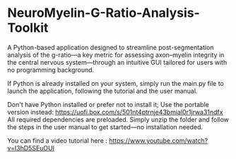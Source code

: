 # NeuroMyelin-G-Ratio-Analysis-Toolkit
A Python-based application designed to streamline post-segmentation analysis of the g-ratio—a key metric for assessing axon–myelin integrity in the central nervous system—through an intuitive GUI tailored for users with no programming background.

If Python is already installed on your system, simply run the main.py file to launch the application, following the tutorial and the user manual.

Don't have Python installed or prefer not to install it; Use the portable version instead: https://uofi.box.com/s/501nt4ptrnje43bmial0r1jrwa31ndfx
All required dependencies are preloaded. Simply unzip the folder and follow the steps in the user manual to get started—no installation needed.

You can find a video tutorial here : https://www.youtube.com/watch?v=I3hD5SEuOUI
